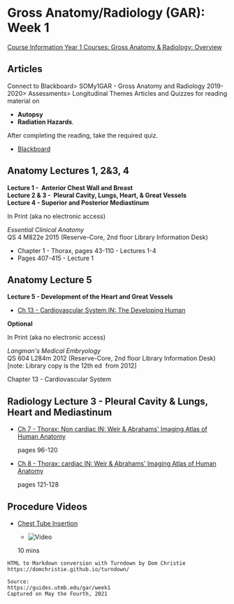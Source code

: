 # Gross Anatomy/Radiology (GAR): Week 1

[Course Information Year 1 Courses: Gross Anatomy & Radiology: Overview](/usmle/gar/course-information/)

## Articles

Connect to Blackboard> SOMy1GAR - Gross Anatomy and Radiology 2019-2020> Assessments> Longitudinal Themes Articles and Quizzes for reading material on 

*   **Autopsy**
*   **Radiation Hazards**.

After completing the reading, take the required quiz.

*   [Blackboard](https://eclass.utmb.edu/)
    

## Anatomy Lectures 1, 2&3, 4

**Lecture 1 -  Anterior Chest Wall and Breast**  
**Lecture 2 & 3 -  Pleural Cavity, Lungs, Heart, & Great Vessels**  
**Lecture 4 - Superior and Posterior Mediastinum**

In Print (aka no electronic access)

_Essential Clinical Anatomy_  
QS 4 M822e 2015 (Reserve-Core, 2nd floor Library Information Desk)

*   Chapter 1 - Thorax, pages 43-110 - Lectures 1-4
*   Pages 407-415 - Lecture 1

## Anatomy Lecture 5

**Lecture 5 - Development of the Heart and Great Vessels**

*   [Ch 13 - Cardiovascular System IN: The Developing Human](http://libux.utmb.edu/login?url=https://www.clinicalkey.com/#!/content/book/3-s2.0-B9780323611541000138)
    

**Optional**

In Print (aka no electronic access)

_Langman's Medical Embryology_  
QS 604 L284m 2012 (Reserve-Core, 2nd floor Library Information Desk)  
\[note: Library copy is the 12th ed  from 2012\]

Chapter 13 - Cardiovascular System

## Radiology Lecture 3 - Pleural Cavity & Lungs, Heart and Mediastinum

*   [Ch 7 - Thorax: Non cardiac IN: Weir & Abrahams' Imaging Atlas of Human Anatomy](http://libux.utmb.edu/login?url=https://www.clinicalkey.com/#!/content/book/3-s2.0-B9780723438267000071)
    
    pages 96-120
    
*   [Ch 8 - Thorax: cardiac IN: Weir & Abrahams' Imaging Atlas of Human Anatomy](http://libux.utmb.edu/login?url=https://www.clinicalkey.com/#!/content/book/3-s2.0-B9780723438267000083)
    
    pages 121-128
    

## Procedure Videos

*   [Chest Tube Insertion](http://libux.utmb.edu/login?url=https://accessmedicine.mhmedical.com/MultimediaPlayer.aspx?MultimediaID=5481073)
    
    *   ![Video](//libapps.s3.amazonaws.com/sites/998/icons/11712/PlayButton.png "Video  ")
    
    10 mins

```
HTML to Markdown conversion with Turndown by Dom Christie
https://domchristie.github.io/turndown/

Source:
https://guides.utmb.edu/gar/week1
Captured on May the Fourth, 2021
```
